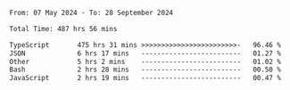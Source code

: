 
<!--START_SECTION:waka-->

```txt
From: 07 May 2024 - To: 28 September 2024

Total Time: 487 hrs 56 mins

TypeScript       475 hrs 31 mins >>>>>>>>>>>>>>>>>>>>>>>>-   96.46 %
JSON             6 hrs 17 mins   -------------------------   01.27 %
Other            5 hrs 2 mins    -------------------------   01.02 %
Bash             2 hrs 28 mins   -------------------------   00.50 %
JavaScript       2 hrs 19 mins   -------------------------   00.47 %
```

<!--END_SECTION:waka-->

<!--

### Hi there 👋
**Iam-cesar/Iam-cesar** is a ✨ _special_ ✨ repository because its `README.md` (this file) appears on your GitHub profile.

Here are some ideas to get you started:

- 🔭 I’m currently working on ...
- 🌱 I’m currently learning ...
- 👯 I’m looking to collaborate on ...
- 🤔 I’m looking for help with ...
- 💬 Ask me about ...
- 📫 How to reach me: ...
- 😄 Pronouns: ...
- ⚡ Fun fact: ...
-->
